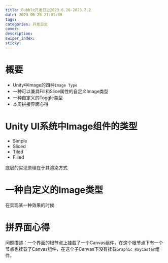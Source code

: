```yaml
---
title: Bubble开发日志2023.6.26-2023.7.2
date: 2023-06-28 21:01:39
tags:
categories: 开发日志
cover:
description:
swiper_index:
sticky:
---
```


# 概要

- Unity中Image的四种`Image Type`
- 一种可以兼具Fill和Slice属性的自定义Image类型
- 一种自定义的Toggle类型
- 本周拼接界面心得

# Unity UI系统中Image组件的类型

- Simple
- Sliced
- Tiled
- Filled

底层的实现原理在于其渲染方式

# 一种自定义的Image类型

在实现某一种效果的时候



# 拼界面心得

问题描述：一个界面的根节点上挂载了一个Canvas组件，在这个根节点下有一个节点也挂载了Canvas组件，在这个子Canvas下没有挂载`Graphic RayCaster`组件，     

